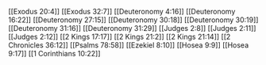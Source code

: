 [[Exodus 20:4]]
[[Exodus 32:7]]
[[Deuteronomy 4:16]]
[[Deuteronomy 16:22]]
[[Deuteronomy 27:15]]
[[Deuteronomy 30:18]]
[[Deuteronomy 30:19]]
[[Deuteronomy 31:16]]
[[Deuteronomy 31:29]]
[[Judges 2:8]]
[[Judges 2:11]]
[[Judges 2:12]]
[[2 Kings 17:17]]
[[2 Kings 21:2]]
[[2 Kings 21:14]]
[[2 Chronicles 36:12]]
[[Psalms 78:58]]
[[Ezekiel 8:10]]
[[Hosea 9:9]]
[[Hosea 9:17]]
[[1 Corinthians 10:22]]

